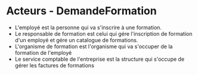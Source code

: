 Acteurs - DemandeFormation
====

- L'employé est la personne qui va s'inscrire à une formation.
- Le responsable de formation est celui qui gére l'inscription de formation d'un employé et gére un catalogue de formations.
- L'organisme de formation est l'organisme qui va s'occuper de la formation de l'employé
- Le service comptable de l'entreprise est la structure qui s'occupe de gérer les factures de formations
